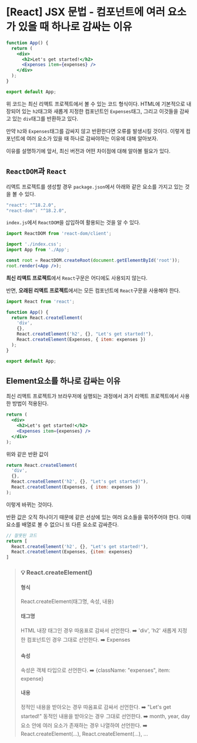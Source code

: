 # [React] JSX 문법 - 컴포넌트에 여러 요소가 있을 때 하나로 감싸는 이유

```jsx
function App() {
  return (
    <div>
      <h2>Let's get started!</h2>
      <Expenses item={expenses} />
    </div>
  );
}

export default App;
```

위 코드는 최신 리액트 프로젝트에서 볼 수 있는 코드 형식이다. HTML에 기본적으로 내장되어 있는 `h2`태그와 새롭게 지정한 컴포넌트인 `Expenses`태그, 그리고 이것들을 감싸고 있는 `div`태그를 반환하고 있다.

만약 `h2`와 `Expenses`태그를 감싸지 않고 반환한다면 오류를 발생시킬 것이다. 이렇게 컴포넌트에 여러 요소가 있을 때 하나로 감싸야하는 이유에 대해 알아보자.

이유를 설명하기에 앞서, 최신 버전과 어떤 차이점에 대해 알아볼 필요가 있다.

## `ReactDOM`과 `React`

리액트 프로젝트를 생성할 경우 `package.json`에서 아래와 같은 요소를 가지고 있는 것을 볼 수 있다.

```js
"react": "^18.2.0",
"react-dom": "^18.2.0",
```

`index.js`에서 `ReactDOM`을 삽입하여 활용되는 것을 알 수 있다.

```jsx
import ReactDOM from 'react-dom/client';

import './index.css';
import App from './App';

const root = ReactDOM.createRoot(document.getElementById('root'));
root.render(<App />);
```

**최신 리액트 프로젝트**에서 `React`구문은 어디에도 사용되지 않는다.

반면, **오래된 리액트 프로젝트**에서는 모든 컴포넌트에 `React`구문을 사용해야 한다.

```jsx
import React from 'react';

function App() {
  return React.createElement(
    'div',
    {},
    React.createElement('h2', {}, "Let's get started!"),
    React.createElement(Expenses, { item: expenses })
  );
}

export default App;
```

## Element요소를 하나로 감싸는 이유

최신 리액트 프로젝트가 브라우저에 실행되는 과정에서 과거 리액트 프로젝트에서 사용한 방법이 적용된다.

```jsx
return (
  <div>
    <h2>Let's get started!</h2>
    <Expenses item={expenses} />
  </div>
);
```

위와 같은 반환 값이

```jsx
return React.createElement(
  'div',
  {},
  React.createElement('h2', {}, "Let's get started!"),
  React.createElement(Expenses, { item: expenses })
);
```

이렇게 바뀌는 것이다.

반환 값은 오직 하나이기 때문에 같은 선상에 있는 여러 요소들을 묶어주어야 한다. 이때 요소를 배열로 볼 수 없으니 또 다른 요소로 감싸준다.

```jsx
// 잘못된 코드
return [
  React.createElement('h2', {}, "Let's get started!"),
  React.createElement(Expenses, {item: expenses}
]
```

> ### 💡 React.createElement()
>
> #### 형식
>
> React.createElement(태그명, 속성, 내용)
>
> #### 태그명
>
> HTML 내장 태그인 경우 따옴표로 감싸서 선언한다.
> ➡️ 'div', 'h2'
> 새롭게 지정한 컴포넌트인 경우 그대로 선언한다.
> ➡️ Expenses
>
> #### 속성
>
> 속성은 객체 타입으로 선언한다.
> ➡️ {className: "expenses", item: expense}
>
> #### 내용
>
> 정적인 내용을 받아오는 경우 따옴표로 감싸서 선언한다.
> ➡️ "Let's get started!"
> 동적인 내용을 받아오는 경우 그대로 선언한다.
> ➡️ month, year, day
> 요소 안에 여러 요소가 존재하는 경우 나열하여 선언한다.
> ➡️ React.createElement(...), React.createElement(...), ...
